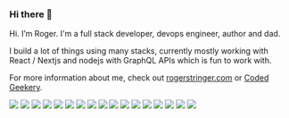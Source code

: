 ### Hi there 👋

Hi. I’m Roger. I'm a full stack developer, devops engineer, author and dad.

I build a lot of things using many stacks, currently mostly working with React / Nextjs and nodejs with GraphQL APIs which is fun to work with.

For more information about me, check out [rogerstringer.com](https://rogerstringer.com/) or [Coded Geekery](https://codedgeekery.com/).

![](https://img.shields.io/badge/OS-Linux-informational?style=flat&logo=linux&logoColor=white&color=blue) ![](https://img.shields.io/badge/Tools-Docker-informational?style=flat&logo=docker&logoColor=white&color=blue) ![](https://img.shields.io/badge/Tools-Kubernetes-informational?style=flat&logo=kubernetes&logoColor=white&color=blue) ![](https://img.shields.io/badge/Tools-Digital%20Ocean-informational?style=flat&logo=digitalocean&logoColor=white&color=blue) ![](https://img.shields.io/badge/Tools-Amazon%20AWS-informational?style=flat&logo=amazonaws&logoColor=white&color=blue) ![](https://img.shields.io/badge/Tools-Google%20Cloud-informational?style=flat&logo=googlecloud&logoColor=white&color=blue) ![](https://img.shields.io/badge/Tools-GraphQL-informational?style=flat&logo=graphql&logoColor=white&color=blue) ![](https://img.shields.io/badge/Tool-PostgreSQL-informational?style=flat&logo=postgresql&logoColor=white&color=blue) ![](https://img.shields.io/badge/Tool-MongDB-informational?style=flat&logo=mongodb&logoColor=white&color=blue) ![](https://img.shields.io/badge/Tool-MySQL-informational?style=flat&logo=mysql&logoColor=white&color=blue) ![](https://img.shields.io/badge/Code-Nodejs-informational?style=flat&logo=nodejs&logoColor=white&color=blue) ![](https://img.shields.io/badge/Code-React-informational?style=flat&logo=react&logoColor=white&color=blue) ![](https://img.shields.io/badge/Code-Nextjs-informational?style=flat&logo=nextjs&logoColor=white&color=blue) ![](https://img.shields.io/badge/Code-JavaScript-informational?style=flat&logo=javascript&logoColor=white&color=blue) ![](https://img.shields.io/badge/Code-PHP-informational?style=flat&logo=php&logoColor=white&color=blue) ![](https://img.shields.io/badge/Code-Python-informational?style=flat&logo=python&logoColor=white&color=blue) ![](https://img.shields.io/badge/Code-Golang-informational?style=flat&logo=golang&logoColor=white&color=blue) 


<!--
**freekrai/freekrai** is a ✨ _special_ ✨ repository because its `README.md` (this file) appears on your GitHub profile.

Here are some ideas to get you started:

- 🔭 I’m currently working on ...
- 🌱 I’m currently learning ...
- 👯 I’m looking to collaborate on ...
- 🤔 I’m looking for help with ...
- 💬 Ask me about ...
- 📫 How to reach me: ...
- 😄 Pronouns: ...
- ⚡ Fun fact: ...
-->
